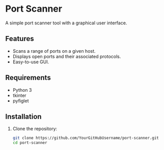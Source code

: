 # Port Scanner

A simple port scanner tool with a graphical user interface.

## Features

- Scans a range of ports on a given host.
- Displays open ports and their associated protocols.
- Easy-to-use GUI.

## Requirements

- Python 3
- tkinter
- pyfiglet

## Installation

1. Clone the repository:
   ```bash
   git clone https://github.com/YourGitHubUsername/port-scanner.git
   cd port-scanner
